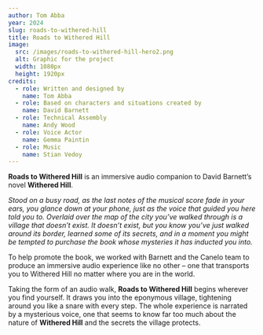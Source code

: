 ```yaml
---
author: Tom Abba
year: 2024
slug: roads-to-withered-hill
title: Roads to Withered Hill
image:
  src: /images/roads-to-withered-hill-hero2.png
  alt: Graphic for the project
  width: 1080px
  height: 1920px
credits:
  - role: Written and designed by
    name: Tom Abba
  - role: Based on characters and situations created by
    name: David Barnett
  - role: Technical Assembly
    name: Andy Wood
  - role: Voice Actor
    name: Gemma Paintin
  - role: Music
    name: Stian Vedoy
---
```


**Roads to Withered Hill** is an immersive audio companion to David Barnett’s novel **Withered Hill**.

_Stood on a busy road, as the last notes of the musical score fade in your ears, you glance down at your phone, just as the voice that guided you here told you to. Overlaid over the map of the city you’ve walked through is a village that doesn’t exist. It doesn’t exist, but you know you’ve just walked around its border, learned some of its secrets, and in a moment you might be tempted to purchase the book whose mysteries it has inducted you into._

To help promote the book, we worked with Barnett and the Canelo team to produce an immersive audio experience like no other – one that transports you to Withered Hill no matter where you are in the world.

Taking the form of an audio walk, **Roads to Withered Hill** begins wherever you find yourself. It draws you into the eponymous village, tightening around you like a snare with every step. The whole experience is narrated by a mysterious voice, one that seems to know far too much about the nature of **Withered Hill** and the secrets the village protects.
